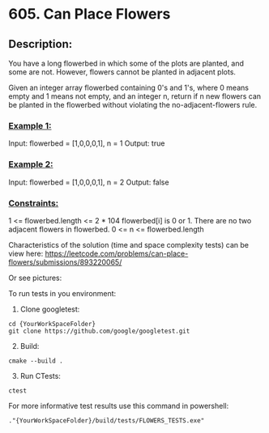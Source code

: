 # 605. Can Place Flowers

## Description:

You have a long flowerbed in which some of the plots are planted, and some are not. However, flowers cannot be planted in adjacent plots.

Given an integer array flowerbed containing 0's and 1's, where 0 means empty and 1 means not empty, and an integer n, return if n new flowers can be planted in the flowerbed without violating the no-adjacent-flowers rule.

### <u>Example 1:</u>

Input: flowerbed = [1,0,0,0,1], n = 1
Output: true

### <u>Example 2:</u>

Input: flowerbed = [1,0,0,0,1], n = 2
Output: false

### <u>Constraints:</u>

1 <= flowerbed.length <= 2 \* 104
flowerbed[i] is 0 or 1.
There are no two adjacent flowers in flowerbed.
0 <= n <= flowerbed.length

Characteristics of the solution (time and space complexity tests)
can be view here:
https://leetcode.com/problems/can-place-flowers/submissions/893220065/

Or see pictures:

To run tests in you environment:

1. Clone googletest:

```
cd {YourWorkSpaceFolder}
git clone https://github.com/google/googletest.git
```

2. Build:

```
cmake --build .
```

3. Run CTests:

```
ctest
```

For more informative test results use this command in powershell:

```
."{YourWorkSpaceFolder}/build/tests/FLOWERS_TESTS.exe"
```
